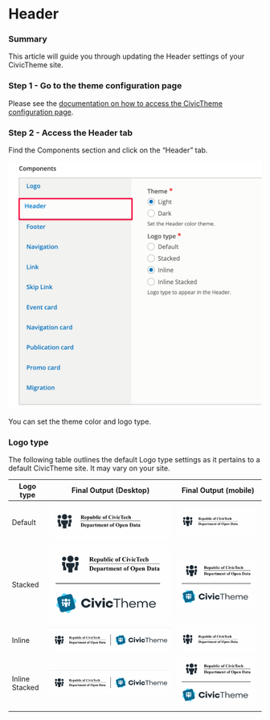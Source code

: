 # Header

### Summary <a href="#header-summary" id="header-summary"></a>

This article will guide you through updating the Header settings of your CivicTheme site.

### Step 1 - Go to the theme configuration page <a href="#header-step1-gotothethemeconfigurationpage" id="header-step1-gotothethemeconfigurationpage"></a>

Please see the [documentation on how to access the CivicTheme configuration page](https://salsadigital.atlassian.net/wiki/spaces/CIVIC/pages/2640249019/CivicTheme+Configuration+wip#Accessing-the-CivicTheme-configuration-page).

### Step 2 - Access the Header tab <a href="#header-step2-accesstheheadertab" id="header-step2-accesstheheadertab"></a>

Find the Components section and click on the “Header” tab.

![](../../../.gitbook/assets/2642903116.png)

You can set the theme color and logo type.

### Logo type <a href="#header-logotype" id="header-logotype"></a>

The following table outlines the default Logo type settings as it pertains to a default CivicTheme site. It may vary on your site.

| **Logo type**  | **Final Output (Desktop)**                   | **Final Output (mobile)**                    |
| -------------- | -------------------------------------------- | -------------------------------------------- |
| Default        | ![](../../../.gitbook/assets/2642903128.png) | ![](../../../.gitbook/assets/2642903128.png) |
| Stacked        | ![](../../../.gitbook/assets/2643329071.png) | ![](../../../.gitbook/assets/2643329071.png) |
| Inline         | ![](../../../.gitbook/assets/2642640970.png) | ![](../../../.gitbook/assets/2642903128.png) |
| Inline Stacked | ![](../../../.gitbook/assets/2643329079.png) | ![](../../../.gitbook/assets/2643329071.png) |
